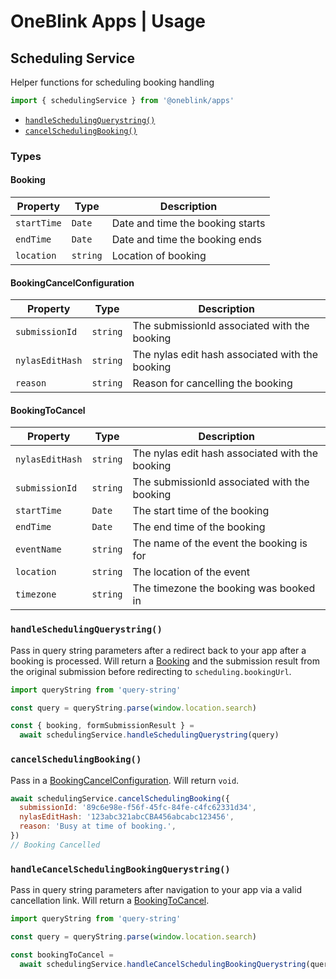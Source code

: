 # OneBlink Apps | Usage

## Scheduling Service

Helper functions for scheduling booking handling

```js
import { schedulingService } from '@oneblink/apps'
```

- [`handleSchedulingQuerystring()`](#handleschedulingquerystring)
- [`cancelSchedulingBooking()`](#cancelschedulingbooking)

### Types

#### Booking

| Property    | Type     | Description                      |
| ----------- | -------- | -------------------------------- |
| `startTime` | `Date`   | Date and time the booking starts |
| `endTime`   | `Date`   | Date and time the booking ends   |
| `location`  | `string` | Location of booking              |

#### BookingCancelConfiguration

| Property        | Type     | Description                                     |
| --------------- | -------- | ----------------------------------------------- |
| `submissionId`  | `string` | The submissionId associated with the booking    |
| `nylasEditHash` | `string` | The nylas edit hash associated with the booking |
| `reason`        | `string` | Reason for cancelling the booking               |

#### BookingToCancel

| Property        | Type     | Description                                     |
| --------------- | -------- | ----------------------------------------------- |
| `nylasEditHash` | `string` | The nylas edit hash associated with the booking |
| `submissionId`  | `string` | The submissionId associated with the booking    |
| `startTime`     | `Date`   | The start time of the booking                   |
| `endTime`       | `Date`   | The end time of the booking                     |
| `eventName`     | `string` | The name of the event the booking is for        |
| `location`      | `string` | The location of the event                       |
| `timezone`      | `string` | The timezone the booking was booked in          |

### `handleSchedulingQuerystring()`

Pass in query string parameters after a redirect back to your app after a booking is processed. Will return a [Booking](#booking) and the submission result from the original submission before redirecting to `scheduling.bookingUrl`.

```js
import queryString from 'query-string'

const query = queryString.parse(window.location.search)

const { booking, formSubmissionResult } =
  await schedulingService.handleSchedulingQuerystring(query)
```

### `cancelSchedulingBooking()`

Pass in a [BookingCancelConfiguration](#Bookingcancelconfiguration). Will return `void`.

```js
await schedulingService.cancelSchedulingBooking({
  submissionId: '89c6e98e-f56f-45fc-84fe-c4fc62331d34',
  nylasEditHash: '123abc321abcCBA456abcabc123456',
  reason: 'Busy at time of booking.',
})
// Booking Cancelled
```

### `handleCancelSchedulingBookingQuerystring()`

Pass in query string parameters after navigation to your app via a valid cancellation link. Will return a [BookingToCancel](#Bookingtocancel).

```js
import queryString from 'query-string'

const query = queryString.parse(window.location.search)

const bookingToCancel =
  await schedulingService.handleCancelSchedulingBookingQuerystring(query)
```
